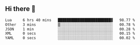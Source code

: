 ## Hi there 👋
<!--START_SECTION:waka-->

```txt
Lua     6 hrs 40 mins   ████████████████████████▓   98.77 %
Other   3 mins          ▒░░░░░░░░░░░░░░░░░░░░░░░░   00.78 %
JSON    1 min           ░░░░░░░░░░░░░░░░░░░░░░░░░   00.28 %
XML     0 secs          ░░░░░░░░░░░░░░░░░░░░░░░░░   00.15 %
YAML    0 secs          ░░░░░░░░░░░░░░░░░░░░░░░░░   00.02 %
```

<!--END_SECTION:waka-->
